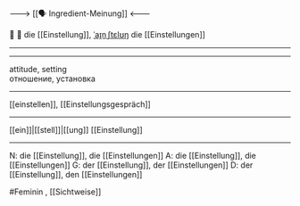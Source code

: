 ---> [[🗣️ Ingredient-Meinung]] <---

🤔 🔴 die [[Einstellung]], [ˈaɪ̯nˌʃtɛlʊŋ](https://youglish.com/pronounce/Einstellung/german)
die [[Einstellungen]]

---


---
attitude, setting  
отношение, установка

---
[[einstellen]], [[Einstellungsgespräch]]

---
[[ein]]|[[stell]]|[[ung]]
[[Einstellung]]


---
N: die [[Einstellung]], die [[Einstellungen]]
A: die [[Einstellung]], die [[Einstellungen]]
G: der [[Einstellung]], der [[Einstellungen]]
D: der [[Einstellung]], den [[Einstellungen]]


#Feminin , [[Sichtweise]]